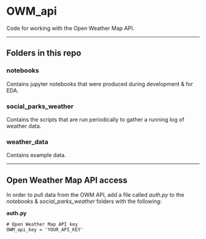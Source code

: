# OWM_api

Code for working with the Open Weather Map API.

---

## Folders in this repo
### notebooks
Contains jupyter notebooks that were produced during development & for EDA.

### social_parks_weather
Contains the scripts that are run periodically to gather a running log of
weather data.

### weather_data
Contains example data.

---

## Open Weather Map API access
In order to pull data from the OWM API, add a file called *auth.py* to the
*notebooks* & *social_parks_weather* folders with the following:

**auth.py**
```
# Open Weather Map API key
OWM_api_key = 'YOUR_API_KEY'
```
